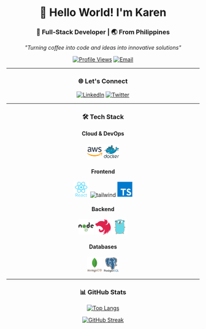 <div align="center">
  
# 👋 Hello World! I'm Karen

### 🚀 Full-Stack Developer | 🌏 From Philippines  
*"Turning coffee into code and ideas into innovative solutions"*

[![Profile Views](https://komarev.com/ghpvc/?username=krunggggggg&label=Profile+Views&color=blue&style=flat)](https://github.com/krunggggggg)
[![Email](https://img.shields.io/badge/-Reach%20Out%20📧-critical?style=flat&logo=gmail)](mailto:karennipin86@gmail.com)

---

### 🌐 Let's Connect
[![LinkedIn](https://img.shields.io/badge/LinkedIn-Connect-%230A66C2?style=flat&logo=linkedin)](https://www.linkedin.com/in/yourprofile)
[![Twitter](https://img.shields.io/badge/Twitter-Follow-%231DA1F2?style=flat&logo=twitter)](https://twitter.com/yourhandle)


---

### 🛠️ Tech Stack

#### Cloud & DevOps
<img src="https://raw.githubusercontent.com/devicons/devicon/master/icons/amazonwebservices/amazonwebservices-original-wordmark.svg" alt="aws" width="40" height="40"/> <img src="https://raw.githubusercontent.com/devicons/devicon/master/icons/docker/docker-original-wordmark.svg" alt="docker" width="40" height="40"/>

#### Frontend
<img src="https://raw.githubusercontent.com/devicons/devicon/master/icons/react/react-original-wordmark.svg" alt="react" width="40" height="40"/> <img src="https://www.vectorlogo.zone/logos/tailwindcss/tailwindcss-icon.svg" alt="tailwind" width="40" height="40"/> <img src="https://raw.githubusercontent.com/devicons/devicon/master/icons/typescript/typescript-original.svg" alt="typescript" width="40" height="40"/>

#### Backend
<img src="https://raw.githubusercontent.com/devicons/devicon/master/icons/nodejs/nodejs-original-wordmark.svg" alt="nodejs" width="40" height="40"/> <img src="https://raw.githubusercontent.com/devicons/devicon/master/icons/nestjs/nestjs-plain.svg" alt="nestjs" width="40" height="40"/> <img src="https://raw.githubusercontent.com/devicons/devicon/master/icons/go/go-original.svg" alt="go" width="40" height="40"/>

#### Databases
<img src="https://raw.githubusercontent.com/devicons/devicon/master/icons/mongodb/mongodb-original-wordmark.svg" alt="mongodb" width="40" height="40"/> <img src="https://raw.githubusercontent.com/devicons/devicon/master/icons/postgresql/postgresql-original-wordmark.svg" alt="postgresql" width="40" height="40"/>

---

### 📊 GitHub Stats

[![Top Langs](https://github-readme-stats.vercel.app/api/top-langs/?username=krunggggggg&layout=compact&theme=radical)](https://github.com/krunggggggg)
  
[![GitHub Streak](https://streak-stats.demolab.com/?user=krunggggggg&theme=radical)](https://git.io/streak-stats)

</div>
